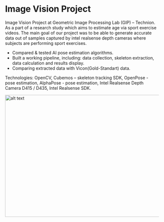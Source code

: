 # Image Vision Project

Image Vision Project at Geometric Image Processing Lab (GIP) – Technion. As a part of a research study which aims to estimate age via sport exercise videos. The main goal of our project was to be able to generate accurate data out of samples captured by intel realsense depth cameras where subjects are performing sport exercises.

* Compared & tested AI pose estimation algorithms.
* Built a working pipeline, including: data collection, skeleton extraction, data calculation and results display.
* Comparing extracted data with Vicon(Gold-Standart) data.

Technologies:
OpenCV, Cubemos – skeleton tracking SDK, OpenPose - pose estimation, AlphaPose - pose estimation, Intel Realsense Depth Camera D415 / D435, Intel Realsense SDK.


<p float="center">
  <img src="https://raw.githubusercontent.com/Noy-Bo/Image_Vision_Project/main/readme/sub002_vid.png" alt="alt text" width="1000" height="400">
  
</p>
